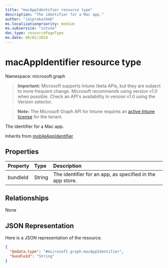 ```yaml
---
title: "macAppIdentifier resource type"
description: "The identifier for a Mac app."
author: "jaiprakashmb"
ms.localizationpriority: medium
ms.subservice: "intune"
doc_type: resourcePageType
ms.date: 08/01/2024
---
```


# macAppIdentifier resource type

Namespace: microsoft.graph

> **Important:** Microsoft supports Intune /beta APIs, but they are subject to more frequent change. Microsoft recommends using version v1.0 when possible. Check an API's availability in version v1.0 using the Version selector.

> **Note:** The Microsoft Graph API for Intune requires an [active Intune license](https://go.microsoft.com/fwlink/?linkid=839381) for the tenant.

The identifier for a Mac app.


Inherits from [mobileAppIdentifier](../resources/intune-mam-mobileappidentifier.md)

## Properties
|Property|Type|Description|
|:---|:---|:---|
|bundleId|String|The identifier for an app, as specified in the app store.|

## Relationships
None

## JSON Representation
Here is a JSON representation of the resource.
<!-- {
  "blockType": "resource",
  "@odata.type": "microsoft.graph.macAppIdentifier"
}
-->
``` json
{
  "@odata.type": "#microsoft.graph.macAppIdentifier",
  "bundleId": "String"
}
```